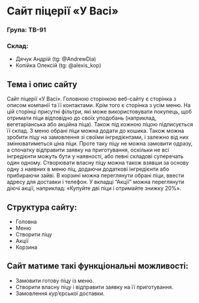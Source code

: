 # Сайт піцерії «У Васі»

### Група: ТВ-91

### Склад: 

- Дячук Андрій (tg: @AndrewDia) 
- Копійка Олексій (tg: @alexis_kop)

## Тема і опис сайту

Сайт піцерії «У Васі». Головною сторінкою веб-сайту є сторінка з описом компанії та її контактами. Крім того є сторінка з усім меню. На цій сторінці присутні фільтри, які може використовувати покупець, щоб отримати піци відповідно до своїх уподобань (наприклад, вегетаріанська або акційна піца). Також під кожною піцою підписується її склад. З меню обрані піци можна додати до кошика. Також можна зробити піцу на замовлення зі своїми інгредієнтами, і залежно від них змінюватиметься ціна піци. Проте таку піцу не можна замовити одразу, а спочатку відправити заявку на приготування, оскільки не всі інгредієнти можуть бути у наявності, або певні складові суперечать один одному. Створювати власну піцу можна також взявши за основу одну з наявних в меню піц, додаючи додаткові інгредієнти або прибираючи зайві. В корзині можна переглянути обрані піци, ввести адресу для доставки і телефон. У вкладці “Акції” можна переглянути діючі акції, наприклад: «Купуйте дві піци і отримайте знижку 20%».

## Структура сайту:

- Головна
- Меню
- Створити піцу
- Акції
- Корзина

## Сайт матиме такі функціональні можливості:
- Замовити готову піцу із меню.
- Створити власну піцу і відправити заявку на її приготування.
- Замовлення кур’єрської доставки.
